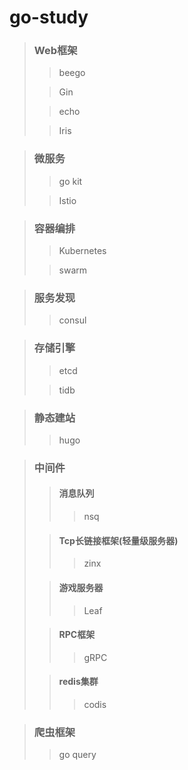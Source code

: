 # go-study

> ### Web框架
> > beego
> 
> > Gin
> 
> > echo
> 
> > Iris

> ### 微服务
> > go kit
> 
> > Istio

> ### 容器编排
> > Kubernetes
> 
> > swarm

> ### 服务发现
> > consul

> ### 存储引擎
> > etcd
> 
> > tidb

> ### 静态建站
> > hugo

> ### 中间件
> > #### 消息队列
> > > nsq
> 
> > #### Tcp长链接框架(轻量级服务器)
> > > zinx
> 
> > #### 游戏服务器
> > > Leaf
> 
> > #### RPC框架
> > > gRPC
> 
> > #### redis集群
> > > codis

> ### 爬虫框架
> > go query
